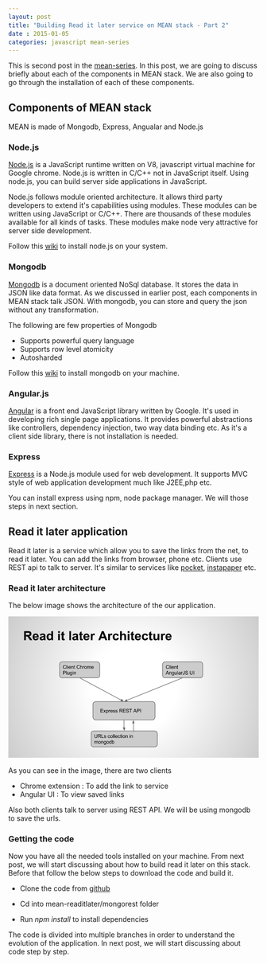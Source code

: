```yaml
---           
layout: post
title: "Building Read it later service on MEAN stack - Part 2"
date : 2015-01-05
categories: javascript mean-series
---
```

This is second post in the [mean-series](/categories/mean-series/). In this post, we are going to discuss briefly about each of the components in MEAN stack. We are also going to go through the installation of each of these components.

## Components of MEAN stack

MEAN is made of Mongodb, Express, Angualar and Node.js

### Node.js

[Node.js](http://nodejs.org/) is a JavaScript runtime written on V8, javascript virtual machine for Google chrome. Node.js is written in C/C++ not in JavaScript itself. Using node.js, you can build server side applications in JavaScript. 

Node.js follows module oriented architecture. It allows third party developers to extend it's capabilities using modules. These modules can be written using JavaScript or C/C++. There are thousands of these modules available for all kinds of tasks. These modules make node very attractive for server side development. 

Follow this [wiki](https://github.com/joyent/node/wiki/installing-node.js-via-package-manager) to install node.js on your system.

### Mongodb

[Mongodb](https://www.mongodb.org/) is a document oriented NoSql database. It stores the data in JSON like data format. As we discussed in earlier post, each components in MEAN stack talk JSON. With mongodb, you can store and query the json without any transformation.

The following are few properties of Mongodb

* Supports powerful query language
* Supports row level atomicity
* Autosharded 

Follow this [wiki](http://docs.mongodb.org/manual/installation/) to install mongodb on your machine. 

### Angular.js

[Angular](https://angularjs.org/) is a front end JavaScript library written by Google. It's used in developing rich single page applications. It provides powerful abstractions like controllers, dependency injection, two way data binding etc. As it's a client side library, there is not installation is needed. 

### Express

[Express](http://expressjs.com/) is a Node.js module used for web development. It supports MVC style of web application development much like J2EE,php etc.

You can install express using npm, node package manager. We will those steps in next section.


## Read it later application

Read it later is a service which allow you to save the links from the net, to read it later. You can add the links from browser, phone etc. Clients use REST api to talk to server. It's similar to services like [pocket](http://getpocket.com), [instapaper](https://www.instapaper.com/) etc.

### Read it later architecture

The below image shows the architecture of the our application.

![Read it later architecture](/images/readitlater_architecture.png)


As you can see in the image, there are two clients

* Chrome extension : To add the link to service
* Angular UI : To view saved links

Also both clients talk to server using REST API. We will be using mongodb to save the urls.

### Getting the code

Now you have all the needed tools installed on your machine. From next post, we will start discussing about how to build read it later on this stack. Before that follow the below steps to download the code and build it.

* Clone the code from [github](https://github.com/phatak-dev/mean-readitlater)

* Cd into  mean-readitlater/mongorest folder

* Run *npm install* to install dependencies


The code is divided into multiple branches in order to understand the evolution of the application. In next post, we will start discussing about code step by step.






